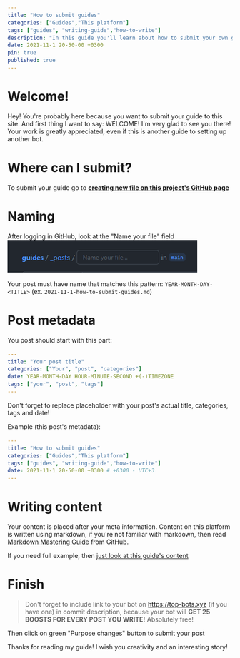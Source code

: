 ```yaml
---
title: "How to submit guides"
categories: ["Guides","This platform"]
tags: ["guides", "writing-guide","how-to-write"]
description: "In this guide you'll learn about how to submit your own guides here"
date: 2021-11-1 20-50-00 +0300
pin: true
published: true
---
```


# Welcome!
Hey! You're probably here because you want to submit your guide to this site.
And first thing I want to say: WELCOME! I'm very glad to see you there!
Your work is greatly appreciated, even if this is another guide to setting up another bot.

# Where can I submit?
To submit your guide go to **[creating new file on this project's GitHub page](https://github.com/botcatalog/guides/new/main/_posts)**

# Naming 
After logging in GitHub, look at the "Name your file" field 
![Name Field](/assets/posts/name_field.png)

Your post must have name that matches this pattern: ``YEAR-MONTH-DAY-<TITLE>`` (ex. ``2021-11-1-how-to-submit-guides.md``)

# Post metadata

You post should start with this part:
```yaml
---
title: "Your post title"
categories: ["Your", "post", "categories"]
date: YEAR-MONTH-DAY HOUR-MINUTE-SECOND +(-)TIMEZONE
tags: ["your", "post", "tags"]
---
```
Don't forget to replace placeholder with your post's actual title, categories, tags and date!

Example (this post's metadata):
```yaml
---
title: "How to submit guides"
categories: ["Guides","This platform"]
tags: ["guides", "writing-guide","how-to-write"]
date: 2021-11-1 20-50-00 +0300 # +0300 - UTC+3
---
```

# Writing content

Your content is placed after your meta information.
Content on this platform is written using markdown, if you're not familiar with markdown, then read [Markdown Mastering Guide](https://guides.github.com/features/mastering-markdown/) from GitHub.

If you need full example, then [just look at this guide's content](https://raw.githubusercontent.com/botcatalog/guides/main/_posts/2021-11-1-how-to-submit-guides.md)



# Finish
> Don't forget to include link to your bot on https://top-bots.xyz (if you have one) in commit description, because your bot will **GET 25 BOOSTS FOR EVERY POST YOU WRITE!** Absolutely free!

Then click on green "Purpose changes" button to submit your post

Thanks for reading my guide!
I wish you creativity and an interesting story!